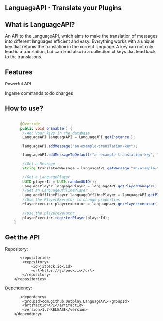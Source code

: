 LanguageAPI - Translate your Plugins
-
What is LanguageAPI?
- 
An API to the LanguageAPI, which aims to make the translation of messages into different languages efficient and easy.
Everything works with a unique key that returns the translation in the correct language. A key can not only lead to a translation,
but can lead also to a collection of keys that lead back to the translations.

Features
-
Powerful API

Ingame commands to do changes

How to use?
-
```java

       @Override
       public void onEnable() {
        //Add your keys in the database
        LanguageAPI languageAPI = LanguageAPI.getInstance();

        languageAPI.addMessage("an-example-translation-key");

        languageAPI.addMessageToDefault("an-example-translation-key", "This is an example translation in the default language");

        //Get a Message
        String translatedMessage = languageAPI.getMessage("an-example-translation-key", "examplelanguage");

        //Get a LanguagePlayer
        UUID playerId = UUID.randomUUID();
        LanguagePlayer languagePlayer = languageAPI.getPlayerManager().getLanguagePlayer(playerId);
        //Get an LanguageOfflinePlayer
        LanguageOfflinePlayer languageOfflinePlayer = languageAPI.getPlayerManager().getLanguageOfflinePlayer(playerId);
        //Use the PlayerExecutor to change properties
        PlayerExecutor playerExecutor = languageAPI.getPlayerExecutor();
        
        //Use the playerexecutor
        playerExecutor.registerPlayer(playerId);
    }
```

Get the API
-

Repository:
```
       <repositories>
		<repository>
		    <id>jitpack.io</id>
		    <url>https://jitpack.io</url>
		</repository>
	</repositories>
```
Dependency:
```
       <dependency>
	    <groupId>com.github.0utplay.LanguageAPI</groupId>
	    <artifactId>API</artifactId>
	    <version>1.7-RELEASE</version>
	</dependency>
```

